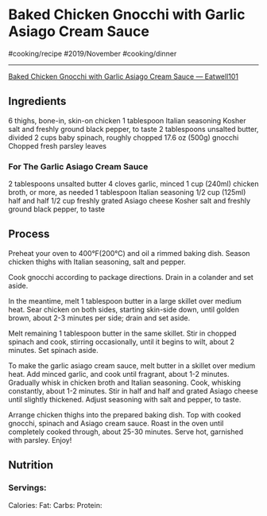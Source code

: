 # Baked Chicken Gnocchi with Garlic Asiago Cream Sauce
#cooking/recipe #2019/November #cooking/dinner
- - - -
[Baked Chicken Gnocchi with Garlic Asiago Cream Sauce — Eatwell101](https://www.eatwell101.com/chicken-gnocchi-garlic-asiago-sauce-recipe)

## Ingredients
6 thighs, bone-in, skin-on chicken
1 tablespoon Italian seasoning
Kosher salt and freshly ground black pepper, to taste
2 tablespoons unsalted butter, divided
2 cups baby spinach, roughly chopped
17.6 oz (500g) gnocchi
Chopped fresh parsley leaves

### For The Garlic Asiago Cream Sauce
2 tablespoons unsalted butter
4 cloves garlic, minced
1 cup (240ml) chicken broth, or more, as needed
1 tablespoon Italian seasoning
1/2 cup (125ml) half and half
1/2 cup freshly grated Asiago cheese
Kosher salt and freshly ground black pepper, to taste

## Process
Preheat your oven to 400°F(200°C) and oil a rimmed baking dish. Season chicken thighs with Italian seasoning, salt and pepper.

Cook gnocchi according to package directions. Drain in a colander and set aside.

In the meantime, melt 1 tablespoon butter in a large skillet over medium heat. Sear chicken on both sides, starting skin-side down, until golden brown, about 2-3 minutes per side; drain and set aside.

Melt remaining 1 tablespoon butter in the same skillet. Stir in chopped spinach and cook, stirring occasionally, until it begins to wilt, about 2 minutes. Set spinach aside.

To make the garlic asiago cream sauce, melt butter in a skillet over medium heat. Add minced garlic, and cook until fragrant, about 1-2 minutes. Gradually whisk in chicken broth and Italian seasoning. Cook, whisking constantly, about 1-2 minutes. Stir in half and half and grated Asiago cheese until slightly thickened. Adjust seasoning with salt and pepper, to taste.

Arrange chicken thighs into the prepared baking dish. Top with cooked gnocchi, spinach and Asiago cream sauce. Roast in the oven until completely cooked through, about 25-30 minutes. Serve hot, garnished with parsley. Enjoy!

## Nutrition
### Servings:
Calories: 
Fat: 
Carbs: 
Protein: 